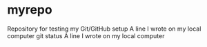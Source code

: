 # myrepo
Repository for testing my Git/GitHub setup
A line I wrote on my local computer  git status
A line I wrote on my local computer 
